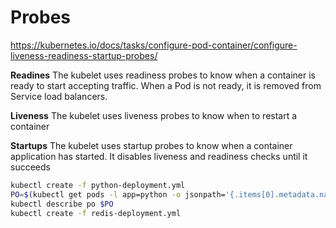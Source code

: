 # Probes
https://kubernetes.io/docs/tasks/configure-pod-container/configure-liveness-readiness-startup-probes/


**Readines**
The kubelet uses readiness probes to know when a container is ready to start accepting traffic.
When a Pod is not ready, it is removed from Service load balancers.

**Liveness**
The kubelet uses liveness probes to know when to restart a container

**Startups**
The kubelet uses startup probes to know when a container application has started.
It disables liveness and readiness checks until it succeeds


```sh
kubectl create -f python-deployment.yml
PO=$(kubectl get pods -l app=python -o jsonpath='{.items[0].metadata.name}')
kubectl describe po $PO
kubectl create -f redis-deployment.yml
```
